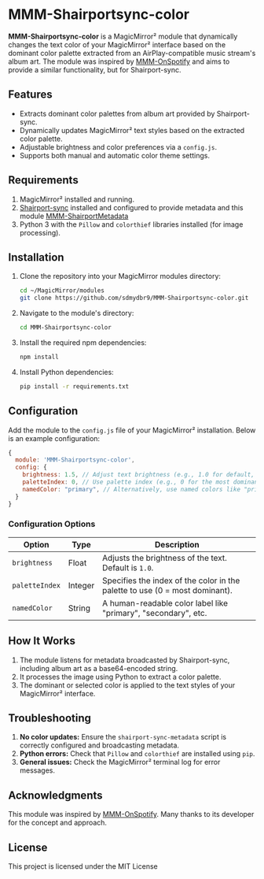 # MMM-Shairportsync-color

**MMM-Shairportsync-color** is a MagicMirror² module that dynamically changes the text color of your MagicMirror² interface based on the dominant color palette extracted from an AirPlay-compatible music stream's album art. The module was inspired by [MMM-OnSpotify](https://github.com/Fabrizz/MMM-OnSpotify) and aims to provide a similar functionality, but for Shairport-sync.

## Features

- Extracts dominant color palettes from album art provided by Shairport-sync.
- Dynamically updates MagicMirror² text styles based on the extracted color palette.
- Adjustable brightness and color preferences via a `config.js`.
- Supports both manual and automatic color theme settings.

## Requirements

1. MagicMirror² installed and running.
2. [Shairport-sync](https://github.com/mikebrady/shairport-sync.git) installed and configured to provide metadata and this module [MMM-ShairportMetadata](https://github.com/sdmydbr9/MMM-ShairportMetadata.git)
3. Python 3 with the `Pillow` and `colorthief` libraries installed (for image processing).

## Installation

1. Clone the repository into your MagicMirror modules directory:
   ```bash
   cd ~/MagicMirror/modules
   git clone https://github.com/sdmydbr9/MMM-Shairportsync-color.git
   ```

2. Navigate to the module's directory:
   ```bash
   cd MMM-Shairportsync-color
   ```

3. Install the required npm dependencies:
   ```bash
   npm install
   ```

4. Install Python dependencies:
   ```bash
   pip install -r requirements.txt
   ```

## Configuration

Add the module to the `config.js` file of your MagicMirror² installation. Below is an example configuration:

```javascript
{
  module: 'MMM-Shairportsync-color',
  config: {
    brightness: 1.5, // Adjust text brightness (e.g., 1.0 for default, 1.5 for brighter)
    paletteIndex: 0, // Use palette index (e.g., 0 for the most dominant color)
    namedColor: "primary", // Alternatively, use named colors like "primary" or "accent"
  }
}
```

### Configuration Options

| Option         | Type    | Description                                                                 |
|----------------|---------|-----------------------------------------------------------------------------|
| `brightness`   | Float   | Adjusts the brightness of the text. Default is `1.0`.                       |
| `paletteIndex` | Integer | Specifies the index of the color in the palette to use (0 = most dominant). |
| `namedColor`   | String  | A human-readable color label like "primary", "secondary", etc.             |

## How It Works

1. The module listens for metadata broadcasted by Shairport-sync, including album art as a base64-encoded string.
2. It processes the image using Python to extract a color palette.
3. The dominant or selected color is applied to the text styles of your MagicMirror² interface.

## Troubleshooting

1. **No color updates:** Ensure the `shairport-sync-metadata` script is correctly configured and broadcasting metadata.
2. **Python errors:** Check that `Pillow` and `colorthief` are installed using `pip`.
3. **General issues:** Check the MagicMirror² terminal log for error messages.

## Acknowledgments

This module was inspired by [MMM-OnSpotify](https://github.com/Fabrizz/MMM-OnSpotify). Many thanks to its developer for the concept and approach.

## License

This project is licensed under the MIT License 

